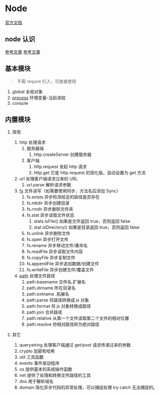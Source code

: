 # Node

[官方文档](http://nodejs.cn/api/)

## node 认识

[参考文章](https://juejin.im/post/5ccacfb96fb9a03201243cb9)
[参考文章](https://www.runoob.com/nodejs/nodejs-tutorial.html)

## 基本模块

> 不需 require 引入，可直接使用

1.  global 全局对象
2.  [process](./use/process.js) 环境变量-当前进程
3.  console

## 内置模块

1.  常用

    1.  http 处理请求
        1.  服务器端
            1.  http.createServer 创建服务器
        2.  客户端
            1.  http.request 发起 http 请求
            2.  http.get 它是 http.request 的简化版，自动设置为 get 方法
    2.  url 处理客户端请求过来的 URL
        1.  url.parse 解析请求参数
    3.  [fs](./use/fs.js) 文件读写（如需要使用同步，方法名后添加 Sync）
        1.  fs.exists 异步检测给定的路径是否存在
        2.  fs.mkdir 异步创建目录
        3.  fs.rmdir 异步删除文件夹
        4.  fs.stat 异步读取文件状态
            1.  stats.isFile() 如果是文件返回 true，否则返回 false
            2.  stat.isDirectory() 如果是目录返回 true，否则返回 false
        5.  fs.unlink 异步删除文件
        6.  fs.open 异步打开文件
        7.  fs.rename 异步移动文件/重命名
        8.  fs.readFile 异步读取文件内容
        9.  fs.copyFile 异步复制文件
        10. fs.appendFile 异步追加数据/创建文件
        11. fs.writeFile 异步创建文件/覆盖文件
    4.  [path](./use/path.js) 处理文件路径
        1.  path.basename 文件名.扩展名
        2.  path.dirname 所在目录名
        3.  path.extname .拓展名
        4.  path.parse 将路径转换成 js 对象
        5.  path.format 将 js 对象转换成路径
        6.  path.join 合并路径
        7.  path.relative 从第一个文件读取第二个文件的相对位置
        8.  path.resolve 将相对路径转为绝对路径

2.  其它

    1.  querystring 处理客户端通过 get/post 请求传递过来的参数
    2.  crypto 加密和哈希
    3.  util 工具函数
    4.  events 事件驱动程序
    5.  os 提供基本的系统操作函数
    6.  net 提供了处理和转换文件路径的工具
    7.  dns 用于解析域名
    8.  domain 简化异步代码的异常处理，可以捕捉处理 try catch 无法捕捉的。
